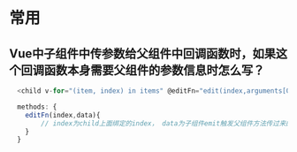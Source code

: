 # 常用

## Vue中子组件中传参数给父组件中回调函数时，如果这个回调函数本身需要父组件的参数信息时怎么写？

  ```js
    <child v-for="(item, index) in items" @editFn="edit(index,arguments[0])"> </child>

    methods: {
      editFn(index,data){
          // index为child上面绑定的index， data为子组件emit触发父组件方法传过来的参数
      }
    }
  ```